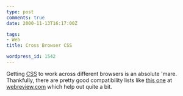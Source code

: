 ```yaml
---
type: post
comments: true
date: 2000-11-13T16:17:00Z

tags:
- Web
title: Cross Browser CSS

wordpress_id: 1542
---
```


Getting [CSS](http://www.w3.org/Style/CSS/) to work across different browsers is an absolute 'mare. Thankfully, there are pretty good compatibility lists like [this one](http://webreview.com/wr/pub/guides/style/mastergrid.html) at [webreview.com](http://www.webreview.com) which help out quite a bit.
